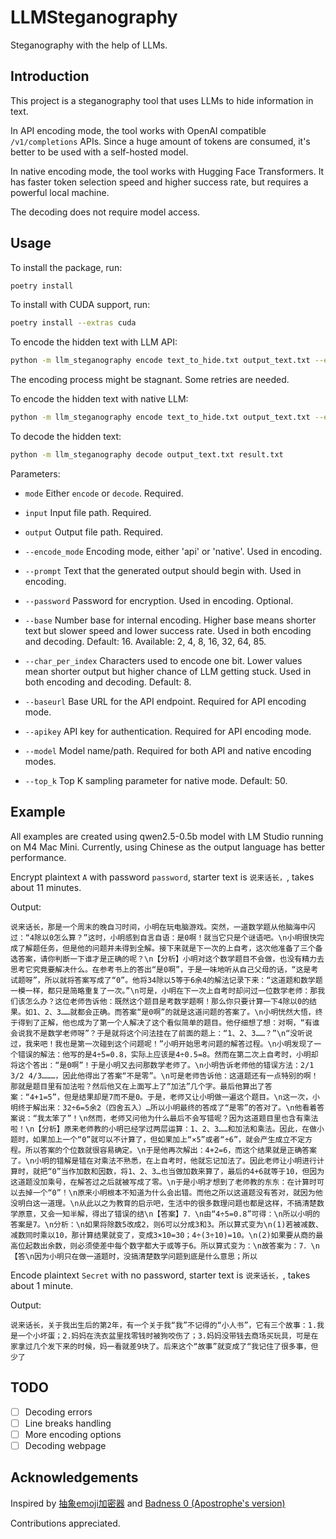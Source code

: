 # LLMSteganography

Steganography with the help of LLMs.  

## Introduction

This project is a steganography tool that uses LLMs to hide information in text.

In API encoding mode, the tool works with OpenAI compatible `/v1/completions` APIs. Since a huge amount of tokens are consumed, it's better to be used with a self-hosted model.  

In native encoding mode, the tool works with Hugging Face Transformers. It has faster token selection speed and higher success rate, but requires a powerful local machine.

The decoding does not require model access.

## Usage

To install the package, run:

```bash
poetry install
```

To install with CUDA support, run:

```bash
poetry install --extras cuda
```

To encode the hidden text with LLM API:

```bash
python -m llm_steganography encode text_to_hide.txt output_text.txt --encode_mode api --prompt "说来话长，" --baseurl http://localhost:1234/v1 --apikey lm-studio --model qwen2.5-0.5b
```

The encoding process might be stagnant. Some retries are needed.

To encode the hidden text with native LLM:

```bash
python -m llm_steganography encode text_to_hide.txt output_text.txt --encode_mode native --prompt "说来话长，" --model Qwen/Qwen2.5-0.5B --top_k 50
```

To decode the hidden text:

```bash
python -m llm_steganography decode output_text.txt result.txt 
```

Parameters:

- `mode` Either `encode` or `decode`. Required.

- `input` Input file path. Required.

- `output` Output file path. Required.

- `--encode_mode` Encoding mode, either 'api' or 'native'. Used in encoding.

- `--prompt` Text that the generated output should begin with. Used in encoding.

- `--password` Password for encryption. Used in encoding. Optional.

- `--base` Number base for internal encoding. Higher base means shorter text but slower speed and lower success rate. Used in both encoding and decoding. Default: 16. Available: 2, 4, 8, 16, 32, 64, 85.

- `--char_per_index` Characters used to encode one bit. Lower values mean shorter output but higher chance of LLM getting stuck. Used in both encoding and decoding. Default: 8.

- `--baseurl` Base URL for the API endpoint. Required for API encoding mode.

- `--apikey` API key for authentication. Required for API encoding mode.

- `--model` Model name/path. Required for both API and native encoding modes.

- `--top_k` Top K sampling parameter for native mode. Default: 50.

## Example

All examples are created using qwen2.5-0.5b model with LM Studio running on M4 Mac Mini. Currently, using Chinese as the output language has better performance.

Encrypt plaintext `A` with password `password`, starter text is `说来话长，`, takes about 11 minutes.

Output:

```text
说来话长，那是一个周末的晚自习时间，小明在玩电脑游戏。突然，一道数学题从他脑海中闪过：“4除以0怎么算？”这时，小明感到自言自语：是0啊！就当它只是个谜语吧。\n小明很快完成了解题任务，但是他的问题并未得到全解。接下来就是下一次的上自考，这次他准备了三个备选答案，请你判断一下谁才是正确的呢？\n【分析】小明对这个数学题目不会做，也没有精力去思考它究竟要解决什么。在参考书上的答出“是0啊”，于是一味地听从自己父母的话，“这是考试题呀”，所以就将答案写成了“0”。他将34除以5等于6余4的解法记录下来：“这道题和数学题一模一样，都只是简略重复了一次。”\n可是，小明在下一次上自考时却问过一位数学老师：那我们该怎么办？这位老师告诉他：既然这个题目是考数学题啊！那么你只要计算一下4除以0的结果。如1、2、3……就都会正确。而答案“是0啊”的就是这道问题的答案了。\n小明恍然大悟，终于得到了正解，他也成为了第一个人解决了这个看似简单的题目。他仔细想了想：对啊，“有谁会说我不是数学老师呀”？于是就将这个问法挂在了前面的题上：“1、2、3……？”\n“没听说过，我来吧！我也是第一次碰到这个问题呢！”小明开始思考问题的解答过程。\n小明发现了一个错误的解法：他写的是4÷5=0.8，实际上应该是4÷0.5=8。然而在第二次上自考时，小明却将这个答出：“是0啊”！于是小明又去问那数学老师了。\n小明告诉老师他的错误方法：2/1 3/2 4/3………，因此他得出了答案“不是零”。\n可是老师告诉他：这道题还有一点特别的啊！那就是题目里有加法啦？然后他又在上面写上了“加法”几个字。最后他算出了答案：“4+1=5”，但是结果却是7而不是0。于是，老师又让小明做一遍这个题目。\n这一次，小明终于解出来：32÷6=5余2（四舍五入）…所以小明最终的答成了“是零”的答对了。\n他看着答案说：“我太笨了”！\n然而，老师又问他为什么最后不会写错呢？因为这道题目里也含有乘法啦！\n【分析】原来老师教的小明已经学过两层运算：1、2、3……和加法和乘法。因此，在做小题时，如果加上一个“0”就可以不计算了，但如果加上“×5”或者“÷6”，就会产生成立不定方程。所以答案的个位数就很容易确定。\n于是他再次解出：4+2=6，而这个结果就是正确答案了。\n小明的错解是错在对乘法不熟悉，在上自考时，他就忘记加法了。因此老师让小明进行计算时，就把“0”当作加数和因数，将1、2、3…也当做加数来算了，最后的4+6就等于10，但因为这道题没加乘号，在解答过之后就被写成了零。\n于是小明才想到了老师教的东东：在计算时可以去掉一个“0”！\n原来小明根本不知道为什么会出错。而他之所以这道题没有答对，就因为他没明白这一道理。\n从此以之为教育的启示吧，生活中的很多数理问题也都是这样，不搞清楚数学原意，又会一知半解，得出了错误的结\n【答案】7．\n由“4÷5=0.8”可得：\n所以小明的答案是7。\n分析：\n如果将除数5改成2，则6可以分成3和3。所以算式变为\n(1)若被减数、减数同时乘以10，那计算结果就变了，变成3×10=30；4÷(3÷10)=10。\n(2)如果要从商的最高位起数出余数，则必须使差中每个数字都大于或等于6。所以算式变为：\n故答案为：7．\n【答\n因为小明只在做一道题时，没搞清楚数学问题到底是什么意思；所以
```

Encode plaintext `Secret` with no password, starter text is `说来话长，`, takes about 1 minute.

Output:

```text
说来话长，关于我出生后的第2年，有一个关于我“我”不记得的“小人书”，它有三个故事：1.我是一个小坏蛋；2.妈妈在洗衣盆里找零钱时被狗咬伤了；3.妈妈没带钱去商场买玩具，可是在家拿过几个发下来的时候，妈一看就差9块了。后来这个“故事”就变成了“我记住了很多事，但少了
```

## TODO

- [ ] Decoding errors
- [ ] Line breaks handling
- [ ] More encoding options
- [ ] Decoding webpage

## Acknowledgements

Inspired by [抽象emoji加密器](https://bgm.tv/group/topic/414391) and [Badness 0 (Apostrophe‛s version)](https://www.youtube.com/watch?v=Y65FRxE7uMc)

Contributions appreciated.
